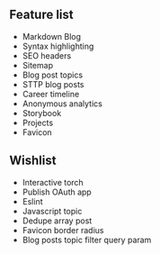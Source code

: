 ## Feature list

* Markdown Blog
* Syntax highlighting
* SEO headers
* Sitemap
* Blog post topics
* STTP blog posts
* Career timeline
* Anonymous analytics
* Storybook
* Projects
* Favicon

## Wishlist
* Interactive torch
* Publish OAuth app
* Eslint
* Javascript topic
* Dedupe array post
* Favicon border radius
* Blog posts topic filter query param

